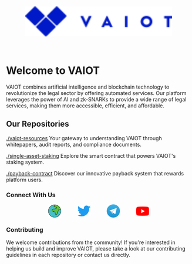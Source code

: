 <br/>
<div align="center">
    <img src="assets/vaiotLogo.svg" alt="VAIOT Logo" width="400"/>
</div>
</br>
</br>

# Welcome to VAIOT

VAIOT combines artificial intelligence and blockchain technology to revolutionize the legal sector by offering automated services. Our platform leverages the power of AI and zk-SNARKs to provide a wide range of legal services, making them more accessible, efficient, and affordable.

## Our Repositories

[./vaiot-resources](https://github.com/VAIOT/vaiot-resources) Your gateway to understanding VAIOT through whitepapers, audit reports, and compliance documents.

[./single-asset-staking](https://github.com/VAIOT/single-asset-staking) Explore the smart contract that powers VAIOT's staking system.

[./payback-contract](https://github.com/VAIOT/payback-contract) Discover our innovative payback system that rewards platform users.

### Connect With Us

<p align="center">
  <a href="https://vaiot.ai/en" style="text-decoration: none !important; display: inline-block; margin: 0 20px; vertical-align: middle;">
    <img width="36" src="assets/website.svg" alt="Website" style="vertical-align: middle;"/>
  </a>
  <a href="https://twitter.com/VAIOT_LTD" style="text-decoration: none !important; display: inline-block; margin: 0 20px; vertical-align: middle;">
    <img width="36" src="assets/twitter.svg" alt="Twitter" style="vertical-align: middle;"/>
  </a>
  <a href="https://t.me/VAIOT_Community" style="text-decoration: none !important; display: inline-block; margin: 0 20px; vertical-align: middle;">
    <img width="36" src="assets/telegram.svg" alt="Telegram" style="vertical-align: middle;"/>
  </a>
  <a href="https://www.youtube.com/channel/UCPGVxOCWjYAj_PNIVdXBVzA" style="text-decoration: none !important; display: inline-block; margin: 0 20px; vertical-align: middle;">
    <img width="36" src="assets/youtube.svg" alt="YouTube" style="vertical-align: middle;"/>
  </a>
</p>

### Contributing

We welcome contributions from the community! If you're interested in helping us build and improve VAIOT, please take a look at our contributing guidelines in each repository or contact us directly.
